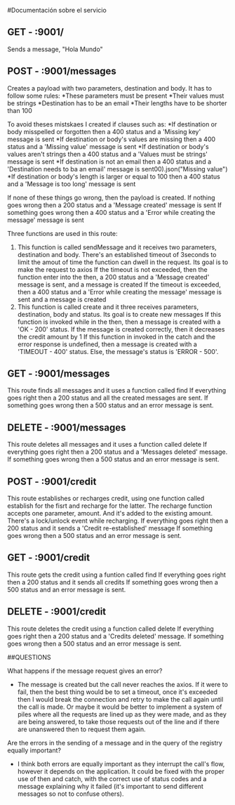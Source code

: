 #Documentación sobre el servicio

## GET - :9001/
Sends a message, "Hola Mundo"

## POST - :9001/messages
Creates a payload with two parameters, destination and body. 
It has to follow some rules:
*These parameters must be present
*Their values must be strings 
*Destination has to be an email
*Their lengths have to be shorter than 100 

To avoid theses mistskaes I created if clauses such as:
*If destination or body misspelled or forgotten then a 400 status and a 'Missing key' message is sent
*If destination or body's values are missing then a 400 status and a 'Missing value' message is sent
*If destination or body's values aren't strings then a 400 status and a 'Values must be strings' message is sent
*If destination is not an email then a 400 status and a 'Destination needs to ba an email' message is sent00).json("Missing value")
*If destination or body's length is larger or equal to 100 then a 400 status and a 'Message is too long' message is sent

If none of these things go wrong, then the payload is created.
If nothing goes wrong then a 200 status and a 'Message created' message is sent
If something goes wrong then a 400 status and a 'Error while creating the message' message is sent

Three functions are used in this route:
1) This function is called sendMessage and it receives two parameters, destination and body. There's an established timeout of 3seconds to limit the amout of time the function can dwell in the request. Its goal is to make the request to axios
If the timeout is not exceeded, then the function enter into the then, a 200 status and a 'Message created' message is sent, and a message is created
If the timeout is exceeded, then a 400 status and a 'Error while creating the message' message is sent and a message is created
2) This function is called create and it three receives parameters, destination, body and status. Its goal is to create new messages
If this function is invoked while in the then, then a message is created with a 'OK - 200' status. If the message is created correctly, then it decreases the credit amount by 1
If this function in invoked in the catch and the error response is undefined, then a message is created with a 'TIMEOUT - 400' status. Else, the message's status is 'ERROR - 500'.


## GET - :9001/messages
This route finds all messages and it uses a function called find
If everything goes right then a 200 status and all the created messages are sent. 
If something goes wrong then a 500 status and an error message is sent.

## DELETE - :9001/messages
This route deletes all messages and it uses a function called delete
If everything goes right then a 200 status and a 'Messages deleted' message. 
If something goes wrong then a 500 status and an error message is sent.

## POST - :9001/credit
This route establishes or recharges credit, using one function called establish for the fisrt and recharge for the latter.
The recharge function accepts one parameter, amount. And it's added to the existing amount. There's a lock/unlock event while recharging.
If everything goes right then a 200 status and it sends a 'Credit re-established' message
If something goes wrong then a 500 status and an error message is sent.

## GET - :9001/credit
This route gets the credit using a funtion called find
If everything goes right then a 200 status and it sends all credits
If something goes wrong then a 500 status and an error message is sent.

## DELETE - :9001/credit
This route deletes the credit using a function called delete
If everything goes right then a 200 status and a 'Credits deleted' message. 
If something goes wrong then a 500 status and an error message is sent.

##QUESTIONS

What happens if the message request gives an error?
 - The message is created but the call never reaches the axios. If it were to fail, then the best thing would be to set a timeout, once it's exceeded then I would break the connection and retry to make the call again until the call is made. Or maybe it would be better to implement a system of piles where all the requests are lined up as they were made, and as they are being answered, to take those requests out of the line and if there are unanswered then to request them again.

Are the errors in the sending of a message and in the query of the registry equally important?
 - I think both errors are equally important as they interrupt the call's flow, however it depends on the application. It could be fixed with the proper use of then and catch, with the correct use of status codes and a message explaining why it failed (it's important to send different messages so not to confuse others).